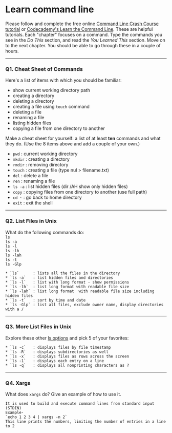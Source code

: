 # Learn command line

Please follow and complete the free online [Command Line Crash Course
tutorial](https://web.archive.org/web/20160708171659/http://cli.learncodethehardway.org/book/) or [Codecademy's Learn the Command Line](https://www.codecademy.com/learn/learn-the-command-line). These are helpful tutorials. Each "chapter" focuses on a command. Type the commands you see in the _Do This_ section, and read the _You Learned This_ section. Move on to the next chapter. You should be able to go through these in a couple of hours.

---

### Q1.  Cheat Sheet of Commands  

Here's a list of items with which you should be familiar:  
* show current working directory path
* creating a directory
* deleting a directory
* creating a file using `touch` command
* deleting a file
* renaming a file
* listing hidden files
* copying a file from one directory to another

Make a cheat sheet for yourself: a list of at least **ten** commands and what they do.  (Use the 8 items above and add a couple of your own.)  

* `pwd`    : current working directory
* `mkdir`  : creating a directory
* `rmdir`  : removing directory
* `touch`  : creating a file (type nul > filename.txt)
* `del`    : delete a file
* `ren`    : renaming a file
* `ls -a`  : list hidden files  (dir /AH show only hidden files)
* `copy`   : copying files from one directory to another (use full path)
* `cd ~`   : go back to home directory
* `exit`   : exit the shell
    
    

---

### Q2.  List Files in Unix   

What do the following commands do:  
`ls`  
`ls -a`  
`ls -l`  
`ls -lh`  
`ls -lah`  
`ls -t`  
`ls -Glp`  

    * `ls`      : lists all the files in the directory
    * `ls -a`   : list hidden files and directories
    * `ls -l`   : list with long format - show permissions
    * `ls -lh`  : list long format with readable file size
    * `ls -lah` : list long format  with readable file size including hidden files
    * `ls -t`   : sort by time and date
    * `ls -Glp` : list all files, exclude owner name, display directories with a /

---

### Q3.  More List Files in Unix  

Explore these other [ls options](http://www.techonthenet.com/unix/basic/ls.php) and pick 5 of your favorites:

    * `ls -c`   : displays files by file timestamp
    * `ls -R`   : displays subdirectories as well
    * `ls -x`   : displays files as rows across the screen
    * `ls -1`   : displays each entry on a line
    * `ls -q`   : displays all nonprinting characters as ?

---

### Q4.  Xargs   

What does `xargs` do? Give an example of how to use it.

    It is used to build and execute command lines from standard input (STDIN)
    Example-
    `echo 1 2 3 4 | xargs -n 2`
    This line prints the numbers, limiting the number of entries in a line to 2

 


